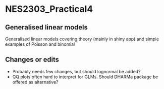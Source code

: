 # NES2303_Practical4

## Generalised linear models
Generalised linear models covering theory (mainly in shiny app) and simple examples of Poisson and binomial

## Changes or edits
* Probably needs few changes, but should lognormal be added?
* QQ plots often hard to interpret for GLMs. Should DHARMa package be offered as alternative?
